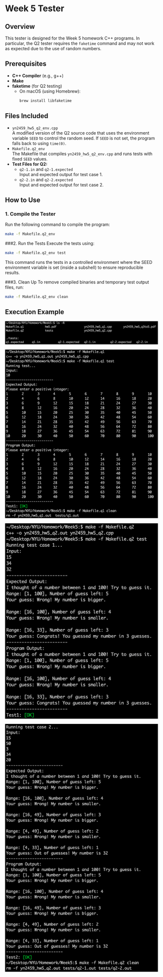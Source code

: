 # Week 5 Tester

## Overview
This tester is designed for the Week 5 homework C++ programs. In particular, the Q2 tester requires the `faketime` command and may not work as expected due to the use of random numbers.

## Prerequisites
- **C++ Compiler** (e.g., g++)
- **Make**
- **faketime** (for Q2 testing)
  - On macOS (using Homebrew):
    ```bash
    brew install libfaketime
    ```

## Files Included
- `yn2459_hw5_q2_env.cpp`  
  A modified version of the Q2 source code that uses the environment variable `SEED` to control the random seed. If `SEED` is not set, the program falls back to using `time(0)`.
- `Makefile.q2_env`  
  The Makefile that compiles `yn2459_hw5_q2_env.cpp` and runs tests with fixed `SEED` values.
- **Test Files for Q2:**
  - `q2-1.in` and `q2-1.expected`  
    Input and expected output for test case 1.
  - `q2-2.in` and `q2-2.expected`  
    Input and expected output for test case 2.

## How to Use

### 1. Compile the Tester
Run the following command to compile the program:
```bash
make -f Makefile.q2_env
```

###2. Run the Tests
Execute the tests using:
```bash
make -f Makefile.q2_env test
```
This command runs the tests in a controlled environment where the SEED environment variable is set (inside a subshell) to ensure reproducible results.

###3. Clean Up
To remove compiled binaries and temporary test output files, run:
```bash
make -f Makefile.q2_env clean
```

## Execution Example
![alt](../images/w5-0.png)

![alt](../images/w5-1.png)

![alt](../images/w5-2-1.png)

![alt](../images/w5-2-2.png)


